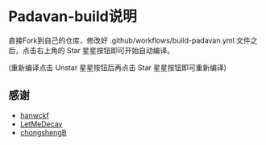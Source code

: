 # Padavan-build说明
直接Fork到自己的仓库，修改好 .github/workflows/build-padavan.yml 文件之后，点击右上角的 Star 星星按钮即可开始自动编译。

(重新编译点击 Unstar 星星按钮后再点击 Star 星星按钮即可重新编译)

## 感谢

- [hanwckf](https://github.com/hanwckf/rt-n56u)
- [LetMeDecay](https://github.com/LetMeDecay/Padavan-build)
- [chongshengB](https://github.com/chongshengB/rt-n56u)
